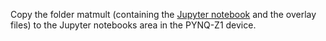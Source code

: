 Copy the folder matmult (containing the [Jupyter notebook](./matmult/matmult.ipynb) and the overlay files) to the Jupyter notebooks area in the PYNQ-Z1 device.
